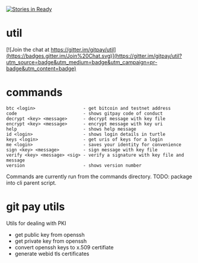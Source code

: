 [![Stories in Ready](https://badge.waffle.io/gitpay/util.png?label=ready&title=Ready)](https://waffle.io/gitpay/util)

# util


[![Join the chat at https://gitter.im/gitpay/util](https://badges.gitter.im/Join%20Chat.svg)](https://gitter.im/gitpay/util?utm_source=badge&utm_medium=badge&utm_campaign=pr-badge&utm_content=badge)

# commands

    btc <login>                  - get bitcoin and testnet address
    code                         - shows gitpay code of conduct
    decrypt <key> <message>      - decrypt message with key file
    encrypt <key> <message>      - encrypt message with key uri
    help                         - shows help message
    id <login>                   - shows login details in turtle
    keys <login>                 - get uris of keys for a login
    me <login>                   - saves your identity for convenience
    sign <key> <message>         - sign message with key file
    verify <key> <message> <sig> - verify a signature with key file and message
    version                      - shows version number

Commands are currently run from the commands directory.  TODO: package into cli parent script.

# git pay utils

Utils for dealing with PKI

* get public key from openssh
* get private key from openssh
* convert openssh keys to x.509 certifiate
* generate webid tls certificates
